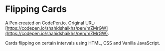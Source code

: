 # Flipping Cards

A Pen created on CodePen.io. Original URL: [https://codepen.io/shahidshaikhs/pen/mZMrGW](https://codepen.io/shahidshaikhs/pen/mZMrGW).

Cards flipping on certain intervals using HTML, CSS and Vanilla JavaScript.
